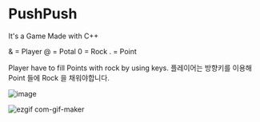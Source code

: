 # PushPush
It's a Game Made with C++

& = Player
@ = Potal
0 = Rock
. = Point

Player have to fill Points with rock by using keys.
플레이어는 방향키를 이용해 Point 들에 Rock 을 채워야합니다.

![image](https://user-images.githubusercontent.com/64355834/157564753-997a6fd2-5166-49be-a5ad-0481c23acbd9.png)

![ezgif com-gif-maker](https://user-images.githubusercontent.com/64355834/157565658-9ae2fedb-cedf-4e57-bdd1-76ca92ffe7b8.gif)
